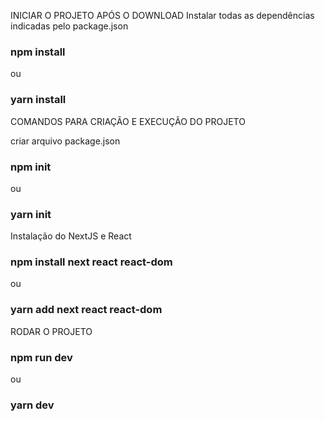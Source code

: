 INICIAR O PROJETO APÓS O DOWNLOAD
Instalar todas as dependências indicadas pelo package.json
### npm install
ou
### yarn install

COMANDOS PARA CRIAÇÃO E EXECUÇÃO DO PROJETO

criar arquivo package.json
### npm init
ou
### yarn init

Instalação do NextJS e React
### npm install next react react-dom
ou
### yarn add next react react-dom

RODAR O PROJETO
### npm run dev
ou
### yarn dev
